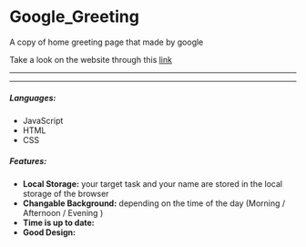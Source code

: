 # Google_Greeting
A copy of home greeting page that made by google 


Take a look on the website through this [link](https://atarek12.github.io/Google_Greeting/)


___
***

##### Languages:
- JavaScript
- HTML
- CSS 


##### Features:
- **Local Storage:** your target task and your name are stored in the local storage of the browser
- **Changable Background:** depending on the time of the day (Morning / Afternoon / Evening )
- **Time is up to date:**
- **Good Design:**


